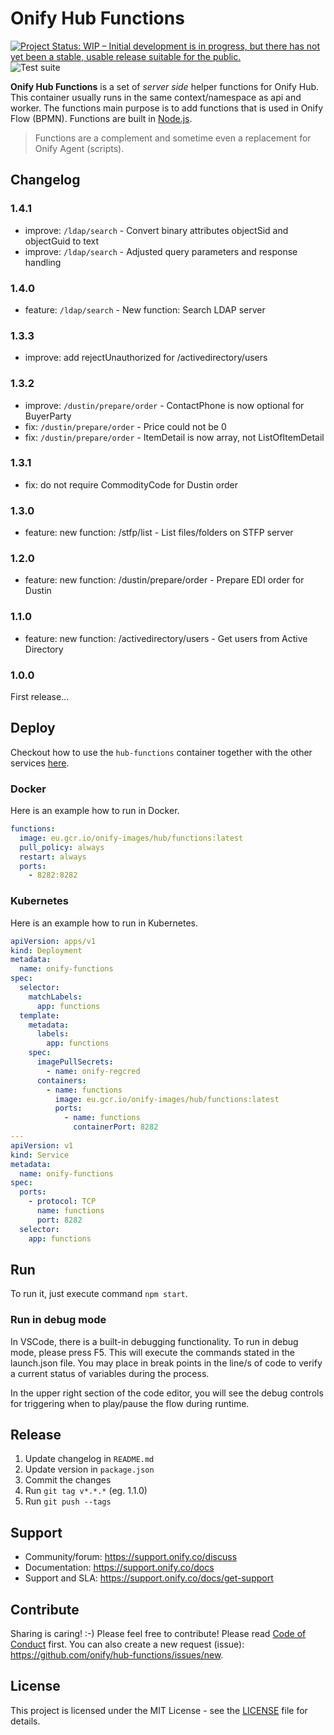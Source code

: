 # Onify Hub Functions

[![Project Status: WIP – Initial development is in progress, but there has not yet been a stable, usable release suitable for the public.](https://www.repostatus.org/badges/latest/wip.svg)](https://www.repostatus.org/#wip)
![Test suite](https://github.com/onify/hub-functions/workflows/Build%20latest/badge.svg)

**Onify Hub Functions** is a set of _server side_ helper functions for Onify Hub. This container usually runs in the same context/namespace as api and worker. The functions main purpose is to add functions that is used in Onify Flow (BPMN). Functions are built in [Node.js](https://nodejs.org/).

> Functions are a complement and sometime even a replacement for Onify Agent (scripts).

## Changelog

### 1.4.1

* improve: `/ldap/search` - Convert binary attributes objectSid and objectGuid to text
* improve: `/ldap/search` - Adjusted query parameters and response handling

### 1.4.0

* feature: `/ldap/search` - New function: Search LDAP server

### 1.3.3

* improve: add rejectUnauthorized for /activedirectory/users

### 1.3.2

* improve: `/dustin/prepare/order` - ContactPhone is now optional for BuyerParty
* fix: `/dustin/prepare/order` - Price could not be 0
* fix: `/dustin/prepare/order` - ItemDetail is now array, not ListOfItemDetail

### 1.3.1

* fix: do not require CommodityCode for Dustin order

### 1.3.0

* feature: new function: /stfp/list - List files/folders on STFP server

### 1.2.0

* feature: new function: /dustin/prepare/order - Prepare EDI order for Dustin

### 1.1.0

* feature: new function: /activedirectory/users - Get users from Active Directory

### 1.0.0

First release...

## Deploy

Checkout how to use the `hub-functions` container together with the other services [here](https://github.com/onify/install/blob/default/containers.md).

### Docker

Here is an example how to run in Docker.

```yaml
functions:
  image: eu.gcr.io/onify-images/hub/functions:latest
  pull_policy: always
  restart: always
  ports:
    - 8282:8282
```

### Kubernetes

Here is an example how to run in Kubernetes.

```yaml
apiVersion: apps/v1
kind: Deployment
metadata:
  name: onify-functions
spec:
  selector:
    matchLabels:
      app: functions
  template:
    metadata:
      labels:
        app: functions
    spec:
      imagePullSecrets:
        - name: onify-regcred
      containers:
        - name: functions
          image: eu.gcr.io/onify-images/hub/functions:latest
          ports:
            - name: functions
              containerPort: 8282
---
apiVersion: v1
kind: Service
metadata:
  name: onify-functions
spec:
  ports:
    - protocol: TCP
      name: functions
      port: 8282
  selector:
    app: functions
```

## Run

To run it, just execute command `npm start`.

### Run in debug mode

In VSCode, there is a built-in debugging functionality. To run in debug mode, please press F5. This will execute the commands
stated in the launch.json file. You may place in break points in the line/s of code to verify a current status of variables during the process.  

In the upper right section of the code editor, you will see the debug controls for triggering when to play/pause the flow during runtime.

## Release

1. Update changelog in `README.md`
2. Update version in `package.json`
3. Commit the changes
4. Run `git tag v*.*.*` (eg. 1.1.0)
5. Run `git push --tags`

## Support

* Community/forum: https://support.onify.co/discuss
* Documentation: https://support.onify.co/docs
* Support and SLA: https://support.onify.co/docs/get-support

## Contribute

Sharing is caring! :-) Please feel free to contribute! Please read [Code of Conduct](CODE_OF_CONDUCT.md) first.
You can also create a new request (issue): https://github.com/onify/hub-functions/issues/new.

## License

This project is licensed under the MIT License - see the [LICENSE](LICENSE) file for details.
